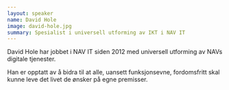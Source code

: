```yaml
---
layout: speaker
name: David Hole
image: david-hole.jpg
summary: Spesialist i universell utforming av IKT i NAV IT
---
```

David Hole har jobbet i NAV IT siden 2012 med universell utforming av NAVs digitale tjenester.

Han er opptatt av å bidra til at alle, uansett funksjonsevne, fordomsfritt skal kunne leve det livet de ønsker på egne premisser.
